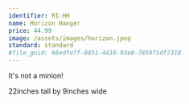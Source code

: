 ```yaml
---
identifier: RI-HH
name: Horizon Hanger
price: 44.99
image: /assets/images/horizon.jpeg
standard: standard
#file_guid: 66edfe7f-0851-4418-93e8-785975df7318
---
```

It's not a minion!

22inches tall by 9inches wide
